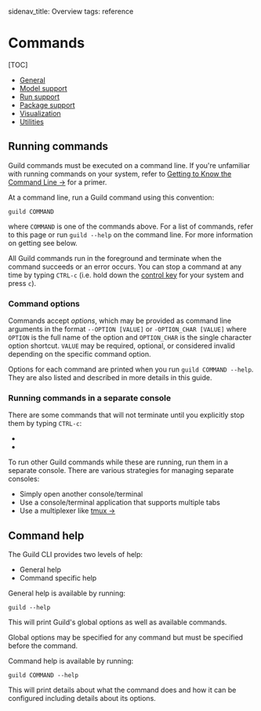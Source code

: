 sidenav_title: Overview
tags: reference

# Commands

[TOC]

- [General](category:/docs/commands/#general)
- [Model support](category:/docs/commands/#models)
- [Run support](category:/docs/commands/#runs)
- [Package support](category:/docs/commands/#packaging)
- [Visualization](category:/docs/commands/#visual)
- [Utilities](category:/docs/commands/#util)

## Running commands

Guild commands must be executed on a command line. If you're
unfamiliar with running commands on your system, refer to [Getting to
Know the Command Line
->](https://www.davidbaumgold.com/tutorials/command-line/) for a
primer.

At a command line, run a Guild command using this convention:

``` command
guild COMMAND
```

where `COMMAND` is one of the commands above. For a list of commands,
refer to this page or run ``guild --help`` on the command line. For
more information on getting see [](ref:command-help) below.

All Guild commands run in the foreground and terminate when the
command succeeds or an error occurs. You can stop a command at any
time by typing `CTRL-c` (i.e. hold down the [control
key](term:control-key) for your system and press `c`).

### Command options

Commands accept *options*, which may be provided as command line
arguments in the format ``--OPTION [VALUE]`` or ``-OPTION_CHAR
[VALUE]`` where `OPTION` is the full name of the option and
`OPTION_CHAR` is the single character option shortcut. `VALUE` may be
required, optional, or considered invalid depending on the specific
command option.

Options for each command are printed when you run ``guild COMMAND
--help``. They are also listed and described in more details in this
guide.

### Running commands in a separate console

There are some commands that will not terminate until you explicitly
stop them by typing `CTRL-c`:

- [](cmd:view)
- [](cmd:tensorboard)

To run other Guild commands while these are running, run them in a
separate console. There are various strategies for managing separate
consoles:

- Simply open another console/terminal
- Use a console/terminal application that supports multiple tabs
- Use a multiplexer like [tmux ->](https://github.com/tmux/tmux/wiki)

## Command help

The Guild CLI provides two levels of help:

- General help
- Command specific help

General help is available by running:

``` command
guild --help
```

This will print Guild's global options as well as available commands.

Global options may be specified for any command but must be specified
before the command.

Command help is available by running:

``` command
guild COMMAND --help
```

This will print details about what the command does and how it can be
configured including details about its options.
